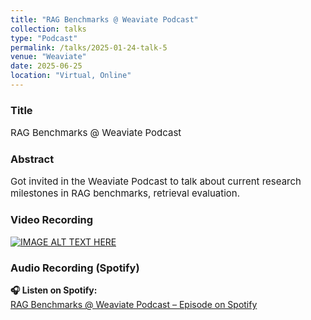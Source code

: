 ```yaml
---
title: "RAG Benchmarks @ Weaviate Podcast"
collection: talks
type: "Podcast"
permalink: /talks/2025-01-24-talk-5
venue: "Weaviate"
date: 2025-06-25
location: "Virtual, Online"
---
```


### Title 
<p style="font-size: 15px;">RAG Benchmarks @ Weaviate Podcast</p>

### Abstract
<p style="font-size: 15px;">Got invited in the Weaviate Podcast to talk about current research milestones in RAG benchmarks, retrieval evaluation.</p>

### Video Recording
[![IMAGE ALT TEXT HERE](https://img.youtube.com/vi/x9zZ03XtAuY/0.jpg)](https://www.youtube.com/watch?v=x9zZ03XtAuY)

### Audio Recording (Spotify)
**🎧 Listen on Spotify:**  
[RAG Benchmarks @ Weaviate Podcast – Episode on Spotify](https://open.spotify.com/episode/5vj6fr5SLPDvpj4nWE9Qqr)
